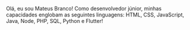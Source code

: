 Olá, eu sou Mateus Branco!
Como desenvolvedor júnior, minhas capacidades englobam as seguintes linguagens: HTML, CSS, JavaScript, Java, Node, PHP, SQL, Python e Flutter! 
